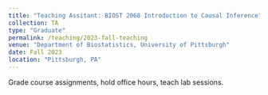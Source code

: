 ```yaml
---
title: "Teaching Assitant: BIOST 2068 Introduction to Causal Inference"
collection: TA
type: "Graduate"
permalink: /teaching/2023-fall-teaching
venue: "Department of Biostatistics, University of Pittsburgh"
date: Fall 2023
location: "Pittsburgh, PA"
---
```


Grade course assignments, hold office hours, teach lab sessions.
